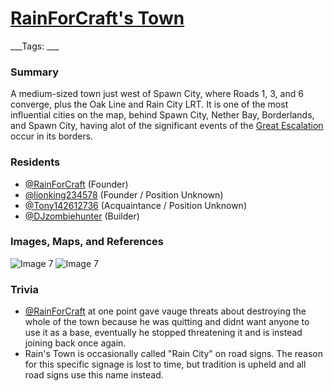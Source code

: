 # [RainForCraft's Town](#rains-town)
___Tags: ___
### Summary

A medium-sized town just west of Spawn City, where Roads 1, 3, and 6 converge, plus the Oak Line and Rain City LRT. It is one of the most influential cities on the map, behind Spawn City, Nether Bay, Borderlands, and Spawn City, having alot of the significant events of the [Great Escalation](#great-escalation) occur in its borders.

### Residents

*   [@RainForCraft](#rainforcraft) (Founder)
*   [@lionking234578](#lionking234578) (Founder / Position Unknown)
*   [@Tony142612736](#tony142) (Acquaintance / Position Unknown)
*   [@DJzombiehunter](#djzombeihunter) (Builder)

### Images, Maps, and References

![Image 7](https://cdn.discordapp.com/attachments/1061516148325220455/1118795852983578704/image.png)
![Image 7](https://cdn.discordapp.com/attachments/1061516148325220455/1122588066155073616/image.png)

### Trivia

*   [@RainForCraft](#rainforcraft) at one point gave vauge threats about destroying the whole of the town because he was quitting and didnt want anyone to use it as a base, eventually he stopped threatening it and is instead joining back once again.
*   Rain's Town is occasionally called "Rain City" on road signs. The reason for this specific signage is lost to time, but tradition is upheld and all road signs use this name instead.